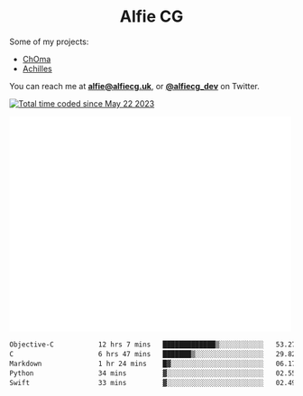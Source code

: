 <h1 align="center">Alfie CG</h1>

Some of my projects:
* [ChOma](https://github.com/opa334/ChOma)
* [Achilles](https://github.com/alfiecg24/Achilles)

You can reach me at **alfie@alfiecg.uk**, or **[@alfiecg_dev](https://twitter.com/alfiecg_dev)** on Twitter.

<a href="https://wakatime.com/@61592169-b9cf-4af8-b6fa-8ac7d4369b01"><img src="https://wakatime.com/badge/user/61592169-b9cf-4af8-b6fa-8ac7d4369b01.svg" alt="Total time coded since May 22 2023" /></a>


<img align="center" src="/github-metrics.svg" alt="Metrics" width="500">

 <!--[![GitHub Streak](https://streak-stats.demolab.com/?user=alfiecg24)](https://git.io/streak-stats)-->

<!--START_SECTION:waka-->

```txt
Objective-C           12 hrs 7 mins   █████████████▒░░░░░░░░░░░   53.27 %
C                     6 hrs 47 mins   ███████▒░░░░░░░░░░░░░░░░░   29.82 %
Markdown              1 hr 24 mins    █▓░░░░░░░░░░░░░░░░░░░░░░░   06.17 %
Python                34 mins         ▓░░░░░░░░░░░░░░░░░░░░░░░░   02.55 %
Swift                 33 mins         ▓░░░░░░░░░░░░░░░░░░░░░░░░   02.49 %
```

<!--END_SECTION:waka-->
